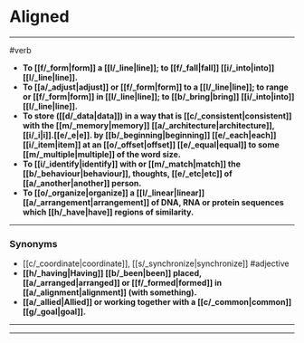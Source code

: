 # Aligned
---
#verb
- **To [[f/_form|form]] a [[l/_line|line]]; to [[f/_fall|fall]] [[i/_into|into]] [[l/_line|line]].**
- **To [[a/_adjust|adjust]] or [[f/_form|form]] to a [[l/_line|line]]; to range or [[f/_form|form]] in [[l/_line|line]]; to [[b/_bring|bring]] [[i/_into|into]] [[l/_line|line]].**
- **To store ([[d/_data|data]]) in a way that is [[c/_consistent|consistent]] with the [[m/_memory|memory]] [[a/_architecture|architecture]], [[i/_i|i]].[[e/_e|e]]. by [[b/_beginning|beginning]] [[e/_each|each]] [[i/_item|item]] at an [[o/_offset|offset]] [[e/_equal|equal]] to some [[m/_multiple|multiple]] of the word size.**
- **To [[i/_identify|identify]] with or [[m/_match|match]] the [[b/_behaviour|behaviour]], thoughts, [[e/_etc|etc]] of [[a/_another|another]] person.**
- **To [[o/_organize|organize]] a [[l/_linear|linear]] [[a/_arrangement|arrangement]] of DNA, RNA or protein sequences which [[h/_have|have]] regions of similarity.**
---
### Synonyms
- [[c/_coordinate|coordinate]], [[s/_synchronize|synchronize]]
#adjective
- **[[h/_having|Having]] [[b/_been|been]] placed, [[a/_arranged|arranged]] or [[f/_formed|formed]] in [[a/_alignment|alignment]] (with something).**
- **[[a/_allied|Allied]] or working together with a [[c/_common|common]] [[g/_goal|goal]].**
---
---
